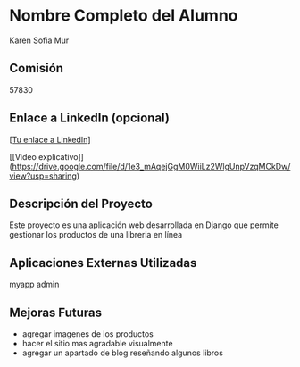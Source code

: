 # Nombre Completo del Alumno
Karen Sofia Mur

## Comisión
57830

## Enlace a LinkedIn (opcional)
[[Tu enlace a LinkedIn]](https://www.linkedin.com/in/karen-sof%C3%ADa-almanza-mur-802b47a5/)

[[Video explicativo]] (https://drive.google.com/file/d/1e3_mAqejGgM0WiiLz2WlgUnpVzqMCkDw/view?usp=sharing)

## Descripción del Proyecto
Este proyecto es una aplicación web desarrollada en Django que permite gestionar los productos de una libreria en línea

## Aplicaciones Externas Utilizadas
myapp
admin

## Mejoras Futuras
- agregar imagenes de los productos
- hacer el sitio mas agradable visualmente
- agregar un apartado de blog reseñando algunos libros

